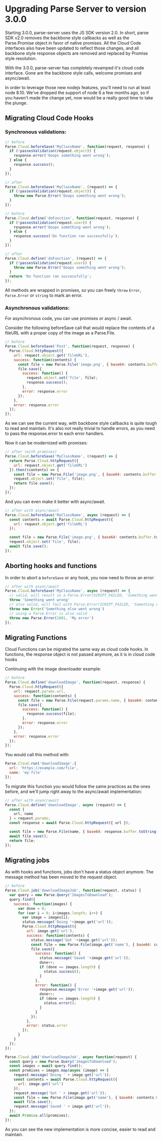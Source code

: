 # Upgrading Parse Server to version 3.0.0

Starting 3.0.0, parse-server uses the JS SDK version 2.0.
In short, parse SDK v2.0 removes the backbone style callbacks as well as the Parse.Promise object in favor of native promises.
All the Cloud Code interfaces also have been updated to reflect those changes, and all backbone style response objects are removed and replaced by Promise style resolution.

With the 3.0.0, parse-server has completely revamped it's cloud code interface. Gone are the backbone style calls, welcome promises and async/await.

In order to leverage those new nodejs features, you'll need to run at least node 8.10. We've dropped the support of node 6 a few months ago, so if you haven't made the change yet, now would be a really good time to take the plunge.

## Migrating Cloud Code Hooks

### Synchronous validations:

```js
// before
Parse.Cloud.beforeSave('MyClassName', function(request, response) {
  if (!passesValidation(request.object)) {
    response.error('Ooops something went wrong');
  } else {
    response.success();
  }
});

// after
Parse.Cloud.beforeSave('MyClassName', (request) => {
  if (!passesValidation(request.object)) {
    throw new Parse.Error('Ooops something went wrong');
  }
});
```

```js
// before
Parse.Cloud.define('doFunction', function(request, response) {
  if (!passesValidation(request.user)) {
    response.error('Ooops something went wrong');
  } else {
    response.success('Do function ran successfully');
  }
});

// after
Parse.Cloud.define('doFunction', (request) => {
  if (!passesValidation(request.user)) {
    throw new Parse.Error('Ooops something went wrong');
  }
  return 'Do function ran successfully';
});
```

All methods are wrapped in promises, so you can freely `throw` `Error`, `Parse.Error` or `string` to mark an error.

### Asynchronous validations:

For asynchronous code, you can use promises or async / await.

Consider the following beforeSave call that would replace the contents of a fileURL with a proper copy of the image as a Parse.File.

```js
// before
Parse.Cloud.beforeSave('Post', function(request, response) {
  Parse.Cloud.httpRequest({
    url: request.object.get('fileURL'),
    success: function(contents) {
      const file = new Parse.File('image.png', { base64: contents.buffer.toString('base64') });
      file.save({
        success: function() {
          request.object.set('file', file);
          response.success();
        },
        error: response.error
      });
    }, 
    error: response.error
  });
});
```

As we can see the current way, with backbone style callbacks is quite tough to read and maintain.
It's also not really trivial to handle errors, as you need to pass the response.error to each error handlers.

Now it can be modernized with promises:

```js
// after (with promises)
Parse.Cloud.beforeSave('MyClassName', (request) => {
  return Parse.Cloud.httpRequest({
    url: request.object.get('fileURL')
  }).then((contents) => {
    const file = new Parse.File('image.png', { base64: contents.buffer.toString('base64') });
    request.object.set('file', file);
    return file.save();
  });
});
```

And you can even make it better with async/await.

```js
// after with async/await
Parse.Cloud.beforeSave('MyClassName', async (request) => {
  const contents = await Parse.Cloud.httpRequest({
    url: request.object.get('fileURL')
  });

  const file = new Parse.File('image.png', { base64: contents.buffer.toString('base64') });
  request.object.set('file', file);
  await file.save();
});
```

## Aborting hooks and functions

In order to abort a `beforeSave` or any hook, you now need to throw an error:

```js
// after with async/await
Parse.Cloud.beforeSave('MyClassName', async (request) => {
  // valid, will result in a Parse.Error(SCRIPT_FAILED, 'Something went wrong')
  throw 'Something went wrong' 
  // also valid, will fail with Parse.Error(SCRIPT_FAILED, 'Something else went wrong')
  throw new Error('Something else went wrong') 
  // using a Parse.Error is also valid
  throw new Parse.Error(1001, 'My error') 
});
```

## Migrating Functions

Cloud Functions can be migrated the same way as cloud code hooks.
In functions, the response object is not passed anymore, as it is in cloud code hooks

Continuing with the image downloader example:

```js
// before
Parse.Cloud.define('downloadImage', function(request, response) {
  Parse.Cloud.httpRequest({
    url: request.params.url,
    success: function(contents) {
      const file = new Parse.File(request.params.name, { base64: contents.buffer.toString('base64') });
      file.save({
        success: function() {
          response.success(file);
        },
        error: response.error
      });
    }, 
    error: response.error
  });
});
```

You would call this method with:

```js
Parse.Cloud.run('downloadImage',{
  url: 'https://example.com/file',
  name: 'my-file'
});
```

To migrate this function you would follow the same practices as the ones before, and we'll jump right away to the async/await implementation:

```js
// after with async/await
Parse.Cloud.define('downloadImage', async (request) => {
  const {
    url, name
  } = request.params;
  const response = await Parse.Cloud.httpRequest({ url });

  const file = new Parse.File(name, { base64: response.buffer.toString('base64') });
  await file.save();
  return file;
});
```

## Migrating jobs

As with hooks and functions, jobs don't have a status object anymore.
The message method has been moved to the request object.

```js
// before
Parse.Cloud.job('downloadImageJob', function(request, status) {
  var query = new Parse.Query('ImagesToDownload');
  query.find({
    success: function(images) {
      var done = 0;
      for (var i = 0; i<images.length; i++) {
        var image = images[i];
        status.message('Doing '+image.get('url'));
        Parse.Cloud.httpRequest({
          url: image.get('url'),
          success: function(contents) {
            status.message('Got '+image.get('url'));
            const file = new Parse.File(image.get('name'), { base64: contents.buffer.toString('base64') });
            file.save({
              success: function() {
                status.message('Saved '+image.get('url'));
                done++;
                if (done == images.length) {
                  status.success();
                }
              },
              error: function() {
                response.message('Error '+image.get('url'));
                done++;
                if (done == images.length) {
                  status.error();
                }
              }
            });
          }, 
          error: status.error
        });
      }
    }
  });
});
```

```js
Parse.Cloud.job('downloadImageJob', async function(request) {
  const query = new Parse.Query('ImagesToDownload');
  const images = await query.find();
  const promises = images.map(async (image) => {
    request.message('Doing ' + image.get('url'));
    const contents = await Parse.Cloud.httpRequest({
      url: image.get('url')
    });
    request.message('Got ' + image.get('url'));
    const file = new Parse.File(image.get('name'), { base64: contents.buffer.toString('base64') });
    await file.save();
    request.message('Saved ' + image.get('url'));
  });
  await Promise.all(promises);
});

```

As you can see the new implementation is more concise, easier to read and maintain.

